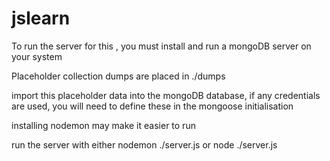 # jslearn
To run the server for this , you must install and run a mongoDB server on your system

Placeholder collection dumps are placed in ./dumps 

import this placeholder data into the mongoDB database, if any credentials are used, you will need to define these in the mongoose initialisation

installing nodemon may make it easier to run

run the server with either nodemon ./server.js or node ./server.js
